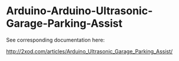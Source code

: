 Arduino-Arduino-Ultrasonic-Garage-Parking-Assist
=================

See corresponding documentation here:

http://2xod.com/articles/Arduino_Ultrasonic_Garage_Parking_Assist/
